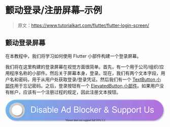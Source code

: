 # 颤动登录/注册屏幕–示例

> 原文：<https://www.tutorialkart.com/flutter/flutter-login-screen/>

## 颤动登录屏幕

在本教程中，我们将学习如何使用 Flutter 小部件构建一个登录屏幕。

我们将在这里构建的登录屏幕在视觉方面很简单。首先，有一个用于公司/组织/应用程序名称的小部件。然后关于屏幕本身，登录。现在，我们有两个文本字段，用户名和密码，用于从用户处获取登录/登录凭证。然后我们有一个 [TextButton 小部件](https://www.tutorialkart.com/flutter/flutter-textbutton/)用于忘记密码。之后，登录按钮有一个 [ElevatedButton 小部件](https://www.tutorialkart.com/flutter/flutter-elevatedbutton/)。如果用户没有帐户，应该有一个注册过程的规定，因此注册文本按钮。

[![](img/925da31b32d6bc3827932f6c8afb11bb.png)](https://www.tutorialkart.com/)